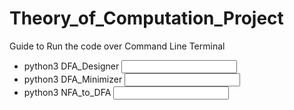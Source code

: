 # Theory_of_Computation_Project
Guide to Run the code over Command Line Terminal
- python3 DFA_Designer <input text file name> <output binary file name>
- python3 DFA_Minimizer <input binary file name> <output text file name>
- python3 NFA_to_DFA <input text file name> <output text file name>
